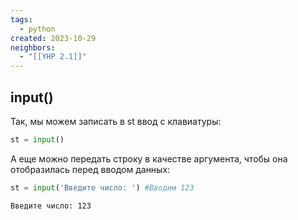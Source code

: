 ```yaml
---
tags:
  - python
created: 2023-10-29
neighbors:
  - "[[YHP 2.1]]"
---
```


## input()

Так, мы можем записать в st ввод с клавиатуры:
```python
st = input()
```

А еще можно передать строку в качестве аргумента, чтобы она отобразилась перед вводом данных:
```python
st = input('Введите число: ') #Вводим 123
```

```
Введите число: 123
```
